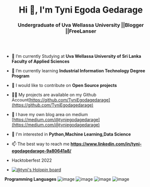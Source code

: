 
<h1 align="center">Hi 👋, I'm Tyni Egoda Gedarage</h1>

<h3 align="center">Undergraduate of Uva Wellassa University ||Blogger ||FreeLanser</h3>


<br></br>

- 🔭 I’m currently Studying at **Uva Wellassa University of Sri Lanka Faculty of Applied Sciences**

- 🌱 I’m currently learning **Industrial Information Technology Degree Program**

- 👯 I would like to contribute on **Open Source projects**

- 👨‍💻 My projects are available on my Github Account[https://github.com/TyniEgodagedarage](https://github.com/TyniEgodagedarage)

- 📝 I have my own blog area on medium [https://medium.com/@tyniegodagedarage](https://medium.com/@tyniegodagedarage)

- 👧 I'm interested in **Python,Machine Learning,Data Science**

- 📫 The best way to reach me **https://www.linkedin.com/in/tyni-egodagedarage-9a80641a8/**
- Hacktoberfest 2022 
- [![@tyni's Holopin board](https://holopin.me/tyni)](https://holopin.io/@tyni)


__Programming Languages__
![image](https://user-images.githubusercontent.com/83944194/198826928-33afb76f-070e-4698-966c-84f870d28c0c.png)
![image](https://user-images.githubusercontent.com/83944194/198826946-b7f2aeb2-668a-48ff-8eed-7d9272556417.png)
![image](https://user-images.githubusercontent.com/83944194/198826969-72c5dbf3-a88d-43f6-9126-e70902b29669.png)
![image](https://user-images.githubusercontent.com/83944194/198826986-82d1bdc1-a704-4408-94f7-2b3b832e69c5.png)


